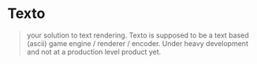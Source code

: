 # Texto
 > your solution to text rendering.
 Texto is supposed to be a text based (ascii) game engine / renderer / encoder.
 Under heavy development and not at a production level product yet.
 